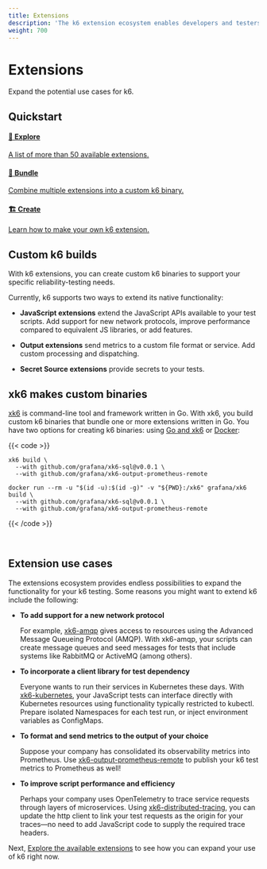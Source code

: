 ```yaml
---
title: Extensions
description: 'The k6 extension ecosystem enables developers and testers to extend k6 to cover use cases not supported natively in the core. Explore the endless possibilities of k6 and xk6.'
weight: 700
---
```


# Extensions

Expand the potential use cases for k6.

## Quickstart

<div class="nav-cards">
    <a href=explore/ class="nav-cards__item nav-cards__item--guide">
        <h4>🔎 Explore</h4>
        <p>A list of more than 50 available extensions.</p>
    </a>
    <a href=build-k6-binary-using-go/ class="nav-cards__item nav-cards__item--guide">
        <h4>🧩 Bundle</h4>
        <p>Combine multiple extensions into a custom k6 binary.</p>
    </a>
    <a href=create/ class="nav-cards__item nav-cards__item--guide">
        <h4>🏗️ Create</h4>
        <p>Learn how to make your own k6 extension.</p>
    </a>
</div>

## Custom k6 builds

With k6 extensions, you can create custom k6 binaries to support your specific reliability-testing needs.

Currently, k6 supports two ways to extend its native functionality:

- **JavaScript extensions** extend the JavaScript APIs available to your test scripts. Add support for new network protocols, improve performance compared to equivalent JS libraries, or add features.

- **Output extensions** send metrics to a custom file format or service. Add custom processing and dispatching.

- **Secret Source extensions** provide secrets to your tests.

## xk6 makes custom binaries

[xk6](https://github.com/grafana/xk6/) is command-line tool and framework written in Go. With xk6, you build custom k6 binaries that bundle one or more extensions written in Go. You have two options for creating k6 binaries: using [Go and xk6](https://grafana.com/docs/k6/<K6_VERSION>/extensions/build-k6-binary-using-go/) or [Docker](https://grafana.com/docs/k6/<K6_VERSION>/extensions/build-k6-binary-using-docker/):

{{< code >}}

```go-and-xk6
xk6 build \
  --with github.com/grafana/xk6-sql@v0.0.1 \
  --with github.com/grafana/xk6-output-prometheus-remote
```

```docker-in-linux
docker run --rm -u "$(id -u):$(id -g)" -v "${PWD}:/xk6" grafana/xk6 build \
  --with github.com/grafana/xk6-sql@v0.0.1 \
  --with github.com/grafana/xk6-output-prometheus-remote
```

{{< /code >}}

<br/>

## Extension use cases

The extensions ecosystem provides endless possibilities to expand the functionality for your k6 testing. Some reasons you might want to extend k6 include the following:

- **To add support for a new network protocol**

  For example, [xk6-amqp](https://github.com/grafana/xk6-amqp) gives access to resources using the Advanced Message Queueing Protocol (AMQP). With xk6-amqp, your scripts can create message queues and seed messages for tests that include systems like RabbitMQ or ActiveMQ (among others).

- **To incorporate a client library for test dependency**

  Everyone wants to run their services in Kubernetes these days. With [xk6-kubernetes](https://github.com/grafana/xk6-kubernetes), your JavaScript tests can interface directly with Kubernetes resources using functionality typically restricted to kubectl. Prepare isolated Namespaces for each test run, or inject environment variables as ConfigMaps.

- **To format and send metrics to the output of your choice**

  Suppose your company has consolidated its observability metrics into Prometheus. Use [xk6-output-prometheus-remote](https://github.com/grafana/xk6-output-prometheus-remote) to publish your k6 test metrics to Prometheus as well!

- **To improve script performance and efficiency**

  Perhaps your company uses OpenTelemetry to trace service requests through layers of microservices. Using [xk6-distributed-tracing](https://github.com/grafana/xk6-distributed-tracing), you can update the http client to link your test requests as the origin for your traces—no need to add JavaScript code to supply the required trace headers.

Next, [Explore the available extensions](https://grafana.com/docs/k6/<K6_VERSION>/extensions/explore) to see how you can expand your use of k6 right now.
